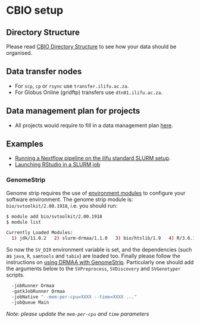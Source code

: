 # CBIO setup

## Directory Structure

Please read [CBIO Directory Structure](/data/directory_structure#CBIO-directory-structure) to see how your data should be organised.

## Data transfer nodes
* For `scp`, `cp` or `rsync` use `transfer.ilifu.ac.za`.
* For Globus Online (gridftp) transfers use `dtn01.ilifu.ac.za`.

## Data management plan for projects

* All projects would require to fill in a data management plan [here](https://forms.gle/RMJuj5xJdfFRR6CZ8).

## Examples

* [Running a Nextflow pipeline on the ilifu standard SLURM setup](https://github.com/grbot/run-fastqc/tree/ilifu).
* [Launching RStudio in a SLURM job](/tech_docs/software_environments#rstudio)

### GenomeStrip

Genome strip requires the use of [environment modules](tech_docs/software_environments#environment-modules) to configure your software environment. The genome strip module is: `bio/svtoolkit/2.00.1918`, i.e. you should run:

```bash
$ module add bio/svtoolkit/2.00.1918
$ module list

Currently Loaded Modules:
  1) jdk/11.0.2   2) slurm-drmaa/1.1.0   3) bio/htslib/1.9   4) R/3.6.1   5) bio/svtoolkit/2.00.1918

```

So now the `SV_DIR` environment variable is set, and the dependencies (such as `java`, `R`, `samtools` and `tabix`) are loaded too. Finally please follow the instructions on [using DRMAA with GenomeStrip](https://gatkforums.broadinstitute.org/gatk/discussion/12327/genomestrip-and-slurm). Particularly one should add the arguments below to the `SVPreprocess`, `SVDiscovery` and `SVGenotyper` scripts.

```bash
  -jobRunner Drmaa
  -gatkJobRunner Drmaa
  -jobNative "--mem-per-cpu=XXXX --time=XXXX ..."
  -jobQueue Main
```

*Note: please update the `mem-per-cpu` and `time` parameters*
